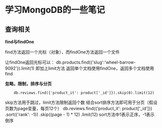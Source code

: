 学习MongoDB的一些笔记
===================

查询相关
-------------------

**find与findOne**

find方法返回一个光标（对象），而findOne方法返回一个文件

让findOne返回光标可以：
        db.products.find({'slug':'wheel-barrow-9092'}).limit(1)
即加上limit方法
返回单个文档使用findOne，返回多个文档使用find


**忽略，限制，排序与分页**

        db.reviews.find({'product_it': product['_id']}).skip(0).limit(12)
skip方法用于跳过，limit方法限制返回个数
结合sort排序方法即可用于分页（假设页数为page变量，每页12个）
        db.reviews.find({'product_it': product['_id']})
        .sort({'rank': -1})
        .skip((page - 1) * 12)
        .limit(12)
sort方法中1表示正序，-1表示倒序


